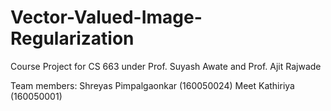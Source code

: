 # Vector-Valued-Image-Regularization

Course Project for CS 663 under Prof. Suyash Awate and Prof. Ajit Rajwade

Team members:
Shreyas Pimpalgaonkar (160050024)
Meet Kathiriya (160050001)

